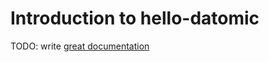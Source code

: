 # Introduction to hello-datomic

TODO: write [great documentation](http://jacobian.org/writing/what-to-write/)
